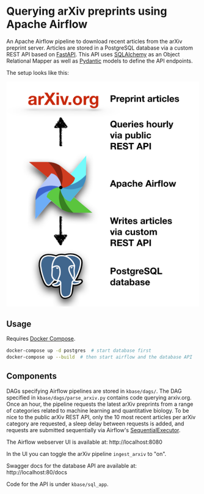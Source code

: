 # Querying arXiv preprints using Apache Airflow

An Apache Airflow pipeline to
download recent articles from the arXiv preprint server.
Articles are stored in a PostgreSQL database via a
custom REST API based on [FastAPI](https://github.com/tiangolo/fastapi).
This API uses [SQLAlchemy](https://www.sqlalchemy.org) as an Object Relational Mapper
as well as [Pydantic](https://github.com/samuelcolvin/pydantic/) models to define the API endpoints.

The setup looks like this:

![Overview](https://github.com/JungeAlexander/kbase/blob/arxiv_airflow_fastapi_psql/doc/img/overview.png)

## Usage

Requires [Docker Compose](https://docs.docker.com/compose/install/).

```sh
docker-compose up -d postgres  # start database first
docker-compose up --build  # then start airflow and the database API
```

## Components

DAGs specifying Airflow pipelines are stored in `kbase/dags/`.
The DAG specified in `kbase/dags/parse_arxiv.py` contains code querying arxiv.org.
Once an hour, the pipeline requests the latest arXiv preprints from a range of categories
related to machine learning and quantitative biology.
To be nice to the public arXiv REST API, only the 10 most recent articles per arXiv category
are requested, a sleep delay between requests is added, and requests are submitted sequentially
via Airflow's
[SequentialExecutor](https://airflow.apache.org/docs/stable/_api/airflow/executors/index.html#airflow.executors.SequentialExecutor).

The Airflow webserver UI is available at: http://localhost:8080

In the UI you can toggle the arXiv pipeline `ingest_arxiv` to "on".

Swagger docs for the database API are available at: http://localhost:80/docs

Code for the API is under `kbase/sql_app`.

